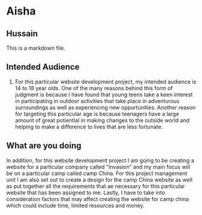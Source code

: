 # Aisha
## Hussain

This is a markdown file.

## Intended Audience 

1. For this particular website development project, my intended audience is 14 to 18 year olds. One of the many reasons behind this form of judgment is because I have found that young teens take a keen interest in participating in outdoor activities that take place in adventurous surroundings as well as experiencing new oppurtunities. Another reason for targeting this particular age is because teenagers have a large amount of great potiential in making changes to the outside world and helping to make a difference to lives that are less fortunate. 

## What are you doing 

In addition, for this website development project I am going to be creating a website for a particular company called "Invasion" and my main focus will be on a particular camp called camp China. For this project management unit I am also set out to create a design for the camp China website as well as put together all the requirements that ae necessary for this particular website that has been assigned to me.  Lastly, I have to take into consideration factors that may affect creating the website for camp china which could include time, limited resources and money. 
